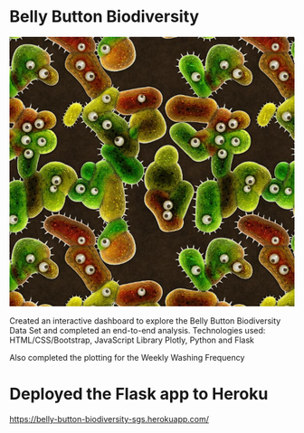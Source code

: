 # Belly Button Biodiversity

![Bacteria by filterforge.com](Images/bacteria_by_filterforgedotcom.jpg)

Created an interactive dashboard to explore the Belly Button Biodiversity Data Set and completed an end-to-end
analysis. Technologies used: HTML/CSS/Bootstrap, JavaScript Library Plotly, Python and Flask

Also completed the plotting for the Weekly Washing Frequency

# Deployed the Flask app to Heroku
https://belly-button-biodiversity-sgs.herokuapp.com/
